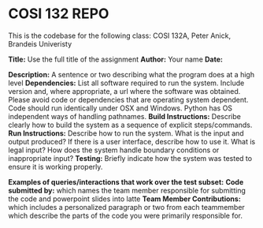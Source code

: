 # COSI 132 REPO
This is the codebase for the following class:
COSI 132A, Peter Anick, Brandeis Univeristy


**Title:** Use the full title of the assignment
**Author:** Your name
**Date:**

**Description:** A sentence or two describing what the program does at a high level
**Dependencies:** List all software required to run the system. Include version and, where appropriate, a
url where the software was obtained. Please avoid code or dependencies that are operating system
dependent. Code should run identically under OSX and Windows. Python has OS independent ways of
handling pathnames.
**Build Instructions:** Describe clearly how to build the system as a sequence of explicit steps/commands.
**Run Instructions:** Describe how to run the system. What is the input and output produced? If there is a
user interface, describe how to use it. What is legal input? How does the system handle boundary
conditions or inappropriate input?
**Testing:** Briefly indicate how the system was tested to ensure it is working properly.

**Examples of queries/interactions that work over the test subset:** 
**Code submitted by:** which names the team member responsible for submitting the code and powerpoint slides into latte
**Team Member Contributions:** which includes a personalized paragraph
or two from each teammember which describe the parts of the code you were primarily
responsible for.
